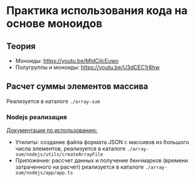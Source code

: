 # Практика использования кода на основе моноидов

## Теория

- Моноиды: https://youtu.be/MIdCilcEuwo
- Полугруппы и моноиды: https://youtu.be/U3dCEC1r8hw

## Расчет суммы элементов массива

Реализуется в каталоге `./array-sum`

### Nodejs реализация

[Документация по использованию:](/array-sum/nodejs/README.md)

- Утилиты: создание файла формата JSON с массивов из большого числа элементов,
  реализуется в каталоге `./array-sum/nodejs/utils/createArrayFile`
- Приложение: рассчет данных и получение бенчмарков (времени затраченного на
  расчет) реализуется в каталоге `./array-sum/nodejs/app/app.ts`
